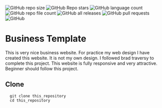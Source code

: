 ![GitHub repo size](https://img.shields.io/github/repo-size/devmdmohiuddin/edge-ledger-business-template)
![GitHub Repo stars](https://img.shields.io/github/stars/devmdmohiuddin/edge-ledger-business-template)
![GitHub language count](https://img.shields.io/github/languages/count/devmdmohiuddin/edge-ledger-business-template)
![GitHub repo file count](https://img.shields.io/github/directory-file-count/devmdmohiuddin/edge-ledger-business-template)
![GitHub all releases](https://img.shields.io/github/downloads/devmdmohiuddin/edge-ledger-business-template/total)
![GitHub pull requests](https://img.shields.io/github/issues-pr/devmdmohiuddin/edge-ledger-business-template)
![GitHub](https://img.shields.io/github/license/devmdmohiuddin/edge-ledger-business-template)

# Business Template

This is very nice business website. For practice my web design I have created this website. It is not my own design. I followed brad traversy to complete this project. This website is fully responsive and very attractive. Beginner should follow this project.

## Clone

```
  git clone this_repository
  cd this_repository
```